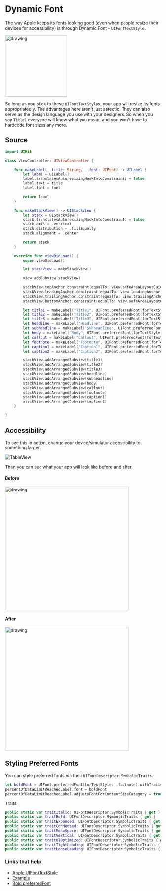 # Dynamic Font

The way Apple keeps its fonts looking good (even when people resize their devices for accessibility) is through Dynamic Font - `UIFontTextStyle`.

<img src="https://github.com/jrasmusson/ios-starter-kit/blob/master/basics/DynamicFont/images/preferred-font-sizes.png" alt="drawing" width="200"/>


So long as you stick to these `UIFontTextStyle`s, your app will resize its fonts appropriatedly. The advantages here aren't just astectic. They can also serve as the design language you use with your designers. So when you say `Title1` everyone will know what you mean, and you won't have to hardcode font sizes any more.


## Source

```swift
import UIKit

class ViewController: UIViewController {

    func makeLabel(_ title: String, _ font: UIFont) -> UILabel {
        let label = UILabel()
        label.translatesAutoresizingMaskIntoConstraints = false
        label.text = title
        label.font = font

        return label
    }

    func makeStackView() -> UIStackView {
        let stack = UIStackView()
        stack.translatesAutoresizingMaskIntoConstraints = false
        stack.axis = .vertical
        stack.distribution = .fillEqually
        stack.alignment = .center

        return stack
    }

    override func viewDidLoad() {
        super.viewDidLoad()

        let stackView = makeStackView()

        view.addSubview(stackView)

        stackView.topAnchor.constraint(equalTo: view.safeAreaLayoutGuide.topAnchor, constant: 200).isActive = true
        stackView.leadingAnchor.constraint(equalTo: view.leadingAnchor).isActive = true
        stackView.trailingAnchor.constraint(equalTo: view.trailingAnchor).isActive = true
        stackView.bottomAnchor.constraint(equalTo: view.safeAreaLayoutGuide.bottomAnchor, constant: -200).isActive = true

        let title1 = makeLabel("Title1", UIFont.preferredFont(forTextStyle: .title1))
        let title2 = makeLabel("Title2", UIFont.preferredFont(forTextStyle: .title2))
        let title3 = makeLabel("Title3", UIFont.preferredFont(forTextStyle: .title3))
        let headline = makeLabel("Headline", UIFont.preferredFont(forTextStyle: .headline))
        let subheadline = makeLabel("Subheadline", UIFont.preferredFont(forTextStyle: .subheadline))
        let body = makeLabel("Body", UIFont.preferredFont(forTextStyle: .body))
        let callout = makeLabel("Callout", UIFont.preferredFont(forTextStyle: .callout))
        let footnote = makeLabel("Footnote", UIFont.preferredFont(forTextStyle: .footnote))
        let caption1 = makeLabel("Caption1", UIFont.preferredFont(forTextStyle: .caption1))
        let caption2 = makeLabel("Caption2", UIFont.preferredFont(forTextStyle: .caption2))

        stackView.addArrangedSubview(title1)
        stackView.addArrangedSubview(title2)
        stackView.addArrangedSubview(title3)
        stackView.addArrangedSubview(headline)
        stackView.addArrangedSubview(subheadline)
        stackView.addArrangedSubview(body)
        stackView.addArrangedSubview(callout)
        stackView.addArrangedSubview(footnote)
        stackView.addArrangedSubview(caption1)
        stackView.addArrangedSubview(caption2)
    }

}
```

## Accessibility

To see this in action, change your device/simulator accessibility to something larger.

![TableView](https://github.com/jrasmusson/ios-starter-kit/blob/master/basics/DynamicFont/images/demo.gif)

Then you can see what your app will look like before and after.

#### Before

<img src="https://github.com/jrasmusson/ios-starter-kit/blob/master/basics/DynamicFont/images/before.png" alt="drawing" width="400"/>

#### After

<img src="https://github.com/jrasmusson/ios-starter-kit/blob/master/basics/DynamicFont/images/after.png" alt="drawing" width="400"/>

## Styling Preferred Fonts

You can style preferred fonts via their `UIFontDescriptor.SymbolicTraits`.

```swift
let boldFont = UIFont.preferredFont(forTextStyle: .footnote).withTraits(traits: [.traitBold])
percentOfDataLimitReachedLabel.font = boldFont
percentOfDataLimitReachedLabel.adjustsFontForContentSizeCategory = true
```
Traits

```swift
public static var traitItalic: UIFontDescriptor.SymbolicTraits { get }
public static var traitBold: UIFontDescriptor.SymbolicTraits { get }
public static var traitExpanded: UIFontDescriptor.SymbolicTraits { get }
public static var traitCondensed: UIFontDescriptor.SymbolicTraits { get }
public static var traitMonoSpace: UIFontDescriptor.SymbolicTraits { get }
public static var traitVertical: UIFontDescriptor.SymbolicTraits { get }
public static var traitUIOptimized: UIFontDescriptor.SymbolicTraits { get }
public static var traitTightLeading: UIFontDescriptor.SymbolicTraits { get }
public static var traitLooseLeading: UIFontDescriptor.SymbolicTraits { get }
 ```

### Links that help

- [Apple UIFontTextStyle](https://developer.apple.com/documentation/uikit/uifonttextstyle)
- [Example](https://kitefaster.com/2016/08/17/dynamic-type-in-ios-using-uifonttextstyle/)
- [Bold preferredFont](https://spin.atomicobject.com/2018/02/02/swift-scaled-font-bold-italic/)
